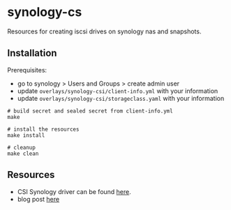# synology-cs

Resources for creating iscsi drives on synology nas and snapshots.

## Installation

Prerequisites:
- go to synology > Users and Groups > create admin user
- update `overlays/synology-csi/client-info.yml` with your information
- update `overlays/synology-csi/storageclass.yaml` with your information

```
# build secret and sealed secret from client-info.yml
make

# install the resources
make install

# cleanup
make clean
```


## Resources
- CSI Synology driver can be found [here](https://github.com/SynologyOpenSource/synology-csi).
- blog post [here](https://thedatabaseme.de/2023/09/08/csi-synology-using-synology-csi-driver-in-kubernetes-to-do-snapshots/)
